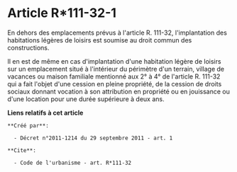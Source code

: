 # Article R*111-32-1

En dehors des emplacements prévus à l'article R. 111-32, l'implantation des habitations légères de loisirs est soumise au
droit commun des constructions. 

Il en est de même en cas d'implantation d'une habitation légère de loisirs sur un emplacement situé à l'intérieur du
périmètre d'un terrain, village de vacances ou maison familiale mentionné aux 2° à 4° de l'article R. 111-32 qui a fait
l'objet d'une cession en pleine propriété, de la cession de droits sociaux donnant vocation à son attribution en propriété ou
en jouissance ou d'une location pour une durée supérieure à deux ans.

**Liens relatifs à cet article**

	**Créé par**:

	  - Décret n°2011-1214 du 29 septembre 2011 - art. 1

	**Cite**:

	  - Code de l'urbanisme - art. R*111-32
